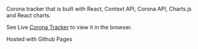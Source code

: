 Corona tracker that is built with React, Context API, Corona API, Charts.js and React charts.

See Live [Corona Tracker](https://augini.github.io/corona-tracker/) to view it in the browser.

Hosted with Github Pages

